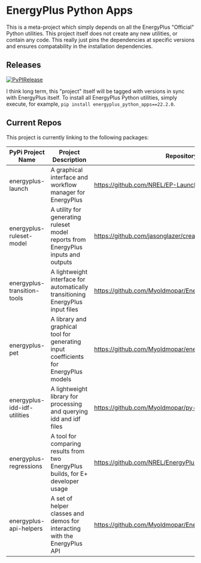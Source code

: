 # EnergyPlus Python Apps

This is a meta-project which simply depends on all the EnergyPlus "Official" Python utilities.
This project itself does not create any new utilities, or contain any code.
This really just pins the dependencies at specific versions and ensures compatability in the installation dependencies.

## Releases

[![PyPIRelease](https://github.com/Myoldmopar/EnergyPlusPythonApps/actions/workflows/release.yml/badge.svg)](https://github.com/Myoldmopar/EnergyPlusPythonApps/actions/workflows/release.yml)

I think long term, this "project" itself will be tagged with versions in sync with EnergyPlus itself.
To install all EnergyPlus Python utilities, simply execute, for example,  `pip install energyplus_python_apps==22.2.0`.

## Current Repos

This project is currently linking to the following packages:

| PyPi Project Name            | Project Description                                                                  | Repository                                                   |
|------------------------------|--------------------------------------------------------------------------------------|--------------------------------------------------------------|
| energyplus-launch            | A graphical interface and workflow manager for EnergyPlus                            | https://github.com/NREL/EP-Launch                            |
| energyplus-ruleset-model     | A utility for generating ruleset model reports from EnergyPlus inputs and outputs    | https://github.com/jasonglazer/createrulesetmodeldescription |
| energyplus-transition-tools  | A lightweight interface for automatically transitioning EnergyPlus input files       | https://github.com/Myoldmopar/EnergyPlusTransitionTools      |
| energyplus-pet               | A library and graphical tool for generating input coefficients for EnergyPlus models | https://github.com/Myoldmopar/energypluspet                  |
| energyplus-idd-idf-utilities | A lightweight library for processing and querying idd and idf files                  | https://github.com/Myoldmopar/py-idd-idf                     |
| energyplus-regressions       | A tool for comparing results from two EnergyPlus builds, for E+ developer usage      | https://github.com/NREL/EnergyPlusRegressionTool             |
| energyplus-api-helpers       | A set of helper classes and demos for interacting with the EnergyPlus API            | https://github.com/Myoldmopar/EnergyPlusAPIDemos             |



